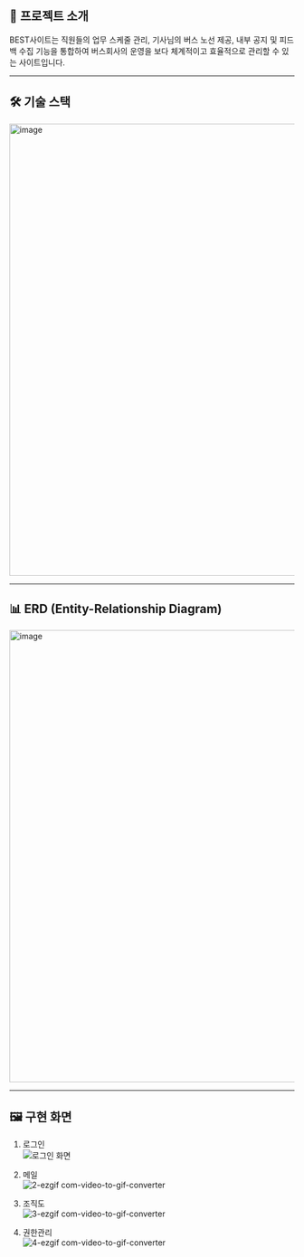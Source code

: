 ## 🚀 프로젝트 소개

BEST사이트는 직원들의 업무 스케줄 관리, 기사님의 버스 노선 제공, 내부 공지 및 피드백 수집 기능을 통합하여 버스회사의 운영을 보다 체계적이고 효율적으로 관리할 수 있는 사이트입니다.

---

## 🛠️ 기술 스택

<img src="https://github.com/user-attachments/assets/a972a677-1913-4068-8f15-c8176885c7211" alt="image" width="800">


---
## 📊 ERD (Entity-Relationship Diagram)

<img src="https://github.com/user-attachments/assets/c133a521-e7f7-478d-b023-251b4059f618" alt="image" width="800">


---

## 🖼️ 구현 화면

1. 로그인  
![로그인 화면](https://github.com/user-attachments/assets/71fdd5e0-fcbf-4040-8fd9-5097aad7efee)

2. 메일  
![2-ezgif com-video-to-gif-converter](https://github.com/user-attachments/assets/0e3e376f-e574-4aac-a014-cdc9363c44fa)

3. 조직도  
![3-ezgif com-video-to-gif-converter](https://github.com/user-attachments/assets/e2038620-d5b2-4c3e-afc4-154f7a8a3274)

4. 권한관리  
![4-ezgif com-video-to-gif-converter](https://github.com/user-attachments/assets/134a4359-db92-40d2-8e43-c2aa59858c9d)




<!--
## 📂 프로젝트 상세 정보

프로젝트에 대한 자세한 내용은 아래 링크에서 확인하세요:  
👉 [포트폴리오 확인하기](https://www.canva.com/design/DAGckKYPaIU/U0aZ60MlHmluXfoyXsDBfQ/edit)
-->
